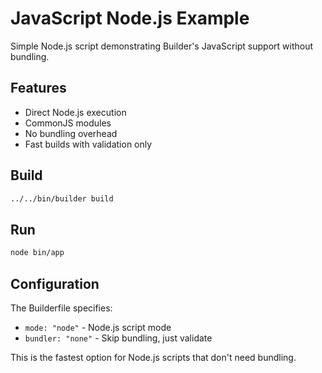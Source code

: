 # JavaScript Node.js Example

Simple Node.js script demonstrating Builder's JavaScript support without bundling.

## Features

- Direct Node.js execution
- CommonJS modules
- No bundling overhead
- Fast builds with validation only

## Build

```bash
../../bin/builder build
```

## Run

```bash
node bin/app
```

## Configuration

The Builderfile specifies:
- `mode: "node"` - Node.js script mode
- `bundler: "none"` - Skip bundling, just validate

This is the fastest option for Node.js scripts that don't need bundling.


